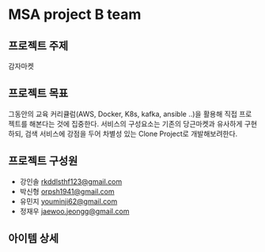 # MSA project B team



## 프로젝트 주제

감자마켓

## 프로젝트 목표

그동안의 교육 커리큘럼(AWS, Docker, K8s, kafka, ansible ..)을 활용해 직접 프로젝트를 해본다는 것에 집중한다. 서비스의 구성요소는 기존의 당근마켓과 유사하게 구현하되, 검색 서비스에 강점을 두어 차별성 있는 Clone Project로 개발해보려한다.

## 프로젝트 구성원

- 강인솔 rkddlsthf123@gmail.com
- 박신형 orpsh1941@gmail.com
- 유민지 youminji62@gmail.com
- 정재우 jaewoo.jeongg@gmail.com

## 아이템 상세